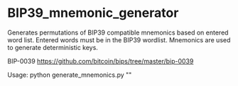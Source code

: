 # BIP39_mnemonic_generator
Generates permutations of BIP39 compatible mnemonics based on entered word list.
Entered words must be in the BIP39 wordlist.
Mnemonics are used to generate deterministic keys.

BIP-0039
https://github.com/bitcoin/bips/tree/master/bip-0039

Usage: python generate_mnemonics.py "<mnemonic wordlist>"
